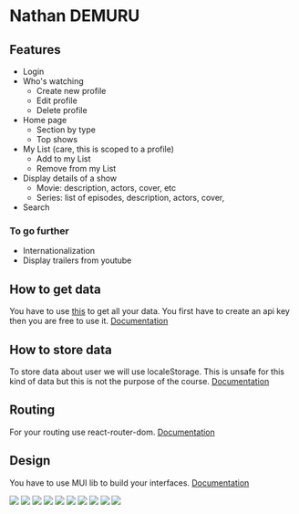 # Nathan DEMURU

## Features

-   Login
-   Who's watching
    -   Create new profile
    -   Edit profile
    -   Delete profile
-   Home page
    -   Section by type
    -   Top shows
-   My List (care, this is scoped to a profile)
    -   Add to my List
    -   Remove from my List
-   Display details of a show
    -   Movie: description, actors, cover, etc
    -   Series: list of episodes, description, actors, cover,
-   Search

### To go further

-   Internationalization 
-   Display trailers from youtube

## How to get data

You have to use [this](https://www.themoviedb.org/) to get all your data. You first have to create an api key then you are free to use it.
[Documentation](https://developers.themoviedb.org/3)

## How to store data

To store data about user we will use localeStorage. This is unsafe for this kind of data but this is not the purpose of the course.
[Documentation](https://developer.mozilla.org/en-US/docs/Web/API/Window/localStorage)

## Routing

For your routing use react-router-dom.
[Documentation](https://v5.reactrouter.com/web/guides/quick-start)

## Design

You have to use MUI lib to build your interfaces.
[Documentation](https://mui.com/)

![](Assets/homepage.png)
![](Assets/login.png)
![](Assets/movieDetails.png)
![](Assets/mylist.png)
![](Assets/search.png)
![](Assets/sectionByType.png)
![](Assets/serieDetails.png)
![](Assets/serieEpList.png)
![](Assets/topshows.png)
![](Assets/whoswatching.png)
